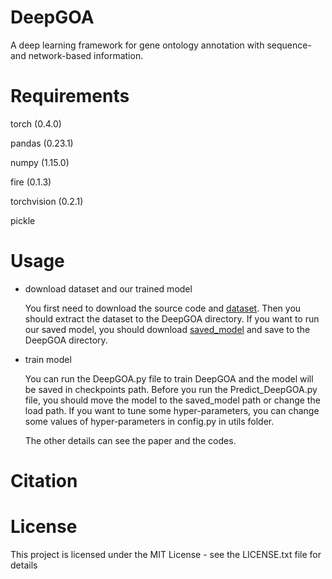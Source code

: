 # DeepGOA
A deep learning framework for gene ontology annotation with sequence- and network-based information.
# Requirements

 torch (0.4.0)
 
 pandas (0.23.1)
 
 numpy (1.15.0)
 
 fire (0.1.3)
 
 torchvision (0.2.1)
 
 pickle
 
# Usage
- download dataset and our trained model

  You first need to download the source code and [dataset](http://bioinformatics.csu.edu.cn/resources/softs/zhangfuhao/?tdsourcetag=s_pcqq_aiomsg). Then you should extract the dataset to the DeepGOA directory. If you want to run our saved model, you should download [saved_model](http://bioinformatics.csu.edu.cn/resources/softs/zhangfuhao/?tdsourcetag=s_pcqq_aiomsg) and save to the DeepGOA directory.
  
- train model

  You can run the DeepGOA.py file to train DeepGOA and the model will be saved in checkpoints path. Before you run the Predict_DeepGOA.py file, you should move the model to the saved_model path or change the load path. If you want to tune some hyper-parameters, you can change some values of hyper-parameters in config.py in utils folder.

  The other details can see the paper and the codes.
 
# Citation

# License
This project is licensed under the MIT License - see the LICENSE.txt file for details
